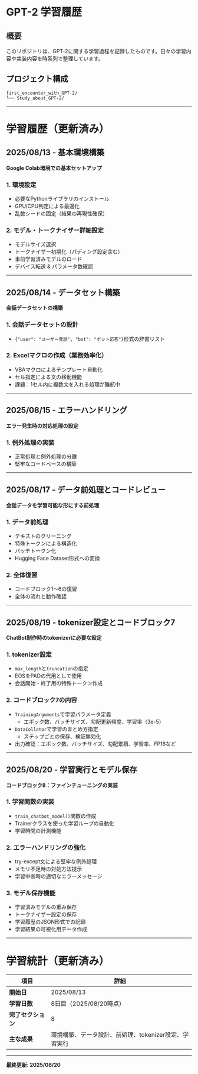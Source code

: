 # GPT-2 学習履歴

## 概要
このリポジトリは、GPT-2に関する学習過程を記録したものです。日々の学習内容や実装内容を時系列で整理しています。

## プロジェクト構成
```
first_encounter_with_GPT-2/
└── Study_about_GPT-2/
```

---

# 学習履歴（更新済み）

## 2025/08/13 - 基本環境構築  
**Google Colab環境での基本セットアップ**

### 1. 環境設定
- 必要なPythonライブラリのインストール  
- GPU/CPU判定による最適化  
- 乱数シードの固定（結果の再現性確保）

### 2. モデル・トークナイザー詳細設定
- モデルサイズ選択  
- トークナイザー初期化（パディング設定含む）  
- 事前学習済みモデルのロード  
- デバイス転送 & パラメータ数確認

---

## 2025/08/14 - データセット構築  
**会話データセットの構築**

### 1. 会話データセットの設計
- `{"user": "ユーザー発話", "bot": "ボット応答"}`形式の辞書リスト

### 2. Excelマクロの作成（業務効率化）
- VBAマクロによるテンプレート自動化  
- セル指定による文の移動機能  
- 課題：1セル内に複数文を入れる処理が難航中

---

## 2025/08/15 - エラーハンドリング  
**エラー発生時の対応処理の設定**

### 1. 例外処理の実装
- 正常処理と例外処理の分離  
- 堅牢なコードベースの構築

---

## 2025/08/17 - データ前処理とコードレビュー  
**会話データを学習可能な形にする前処理**

### 1. データ前処理
- テキストのクリーニング  
- 特殊トークンによる構造化  
- バッチトークン化  
- Hugging Face Dataset形式への変換

### 2. 全体復習
- コードブロック1〜6の復習  
- 全体の流れと動作確認

---

## 2025/08/19 - tokenizer設定とコードブロック7  
**ChatBot制作時のtokenizerに必要な設定**

### 1. tokenizer設定
- `max_length`と`truncation`の指定  
- EOSをPADの代用として使用  
- 会話開始・終了用の特殊トークン作成

### 2. コードブロック7の内容
- `TrainingArguments`で学習パラメータ定義  
  - エポック数、バッチサイズ、勾配更新頻度、学習率（3e-5）  
- `DataCollator`で学習のまとめ方指定  
  - ステップごとの保存、検証無効化  
- 出力確認：エポック数、バッチサイズ、勾配累積、学習率、FP16など

---

## 2025/08/20 - 学習実行とモデル保存  
**コードブロック8：ファインチューニングの実装**

### 1. 学習関数の実装
- `train_chatbot_model()`関数の作成  
- Trainerクラスを使った学習ループの自動化  
- 学習時間の計測機能

### 2. エラーハンドリングの強化
- try-except文による堅牢な例外処理  
- メモリ不足時の対処方法提示  
- 学習中断時の適切なエラーメッセージ

### 3. モデル保存機能
- 学習済みモデルの重み保存  
- トークナイザー設定の保存  
- 学習履歴のJSON形式での記録  
- 学習結果の可視化用データ作成

---

# 学習統計（更新済み）

| 項目             | 詳細                             |
|------------------|----------------------------------|
| **開始日**       | 2025/08/13                       |
| **学習日数**     | 8日目（2025/08/20時点）         |
| **完了セクション**| 8                                |
| **主な成果**     | 環境構築、データ設計、前処理、tokenizer設定、学習実行 |

---

**最終更新: 2025/08/20**